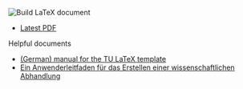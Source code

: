![Build LaTeX document](https://github.com/RomanKosovnenko/master_thesis/workflows/Build%20LaTeX%20document/badge.svg?event=push)

* [Latest PDF](https://github.com/RomanKosovnenko/master_thesis/blob/gh-pages/thesis.pdf)


Helpful documents
* [(German) manual for the TU LaTeX template](http://mirrors.ctan.org/macros/latex/contrib/tudscr/doc/tudscr.pdf)
* [Ein Anwenderleitfaden für das Erstellen einer wissenschaftlichen Abhandlung](http://mirrors.ctan.org/macros/latex/contrib/tudscr/doc/tutorials/treatise.pdf)
